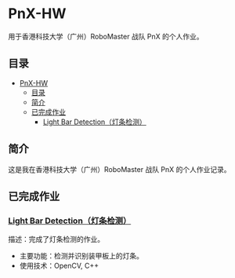 # PnX-HW

用于香港科技大学（广州）RoboMaster 战队 PnX 的个人作业。


## 目录
- [PnX-HW](#pnx-hw)
  - [目录](#目录)
  - [简介](#简介)
  - [已完成作业](#已完成作业)
    - [Light Bar Detection（灯条检测）](#light-bar-detection灯条检测)

## 简介
这是我在香港科技大学（广州）RoboMaster 战队 PnX 的个人作业记录。

## 已完成作业
### [Light Bar Detection（灯条检测）](light_detection/README.md)
描述：完成了灯条检测的作业。
- 主要功能：检测并识别装甲板上的灯条。
- 使用技术：OpenCV, C++